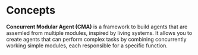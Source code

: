 # Concepts

**Concurrent Modular Agent (CMA)** is a framework to build agents that are assemled from multiple modules, inspired by living systems. It allows you to create agents that can perform complex tasks by combining concurrently working simple modules, each responsible for a specific function. 

